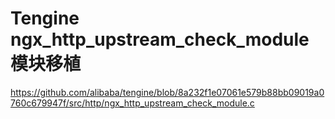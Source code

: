 # Tengine ngx_http_upstream_check_module模块移植

https://github.com/alibaba/tengine/blob/8a232f1e07061e579b88bb09019a0760c679947f/src/http/ngx_http_upstream_check_module.c
